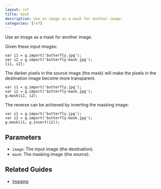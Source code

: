 ```yaml
---
layout: ref
title: mask
description: Use an image as a mask for another image.
categories: [ref]
---
```

Use an image as a mask for another image.

Given these input images:

    var i1 = g.import('butterfly.jpg');
    var i2 = g.import('butterfly-mask.jpg');
    [i1, i2];

The darker pixels in the source image (the mask) will make the pixels in the destination image become more transparent.

    var i1 = g.import('butterfly.jpg');
    var i2 = g.import('butterfly-mask.jpg');
    g.mask(i1, i2);

The reverse can be achieved by inverting the masking image:

    var i1 = g.import('butterfly.jpg');
    var i2 = g.import('butterfly-mask.jpg');
    g.mask(i1, g.invert(i2));

## Parameters
- `image`: The input image (the destination).
- `mask`: The masking image (the source).

## Related Guides
- [Imaging](../guide/image.html)
